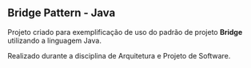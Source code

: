 ## Bridge Pattern - Java

Projeto criado para exemplificação de uso do padrão de projeto **Bridge** utilizando a linguagem Java.

Realizado durante a disciplina de Arquitetura e Projeto de Software.
